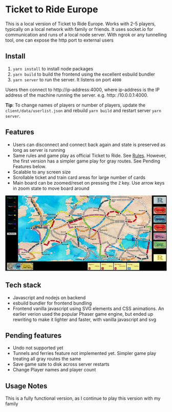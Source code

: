 # Ticket to Ride Europe
This is a local version of Ticket to Ride Europe. Works with 2-5 players, typically on a local network with family or friends. It uses socket.io for communication and runs of a local node server. With ngrok or any tunnelling tool, one can expose the http port to external users

## Install 
1. `yarn install` to install node packages
2. `yarn build` to build the frontend using the excellent esbuild bundler
3. `yarn server` to run the server. It listens on port `4000`

Users then connect to http://ip-address:4000, where ip-address is the IP address of the machine running the server. e.g. http: /10.0.0.1:4000.

**Tip**: To change names of players or number of players, update the `client/data/userlist.json` and rebuild `yarn build` and restart server `yarn server`.

## Features
* Users can disconnect and connect back again and state is preserved as long as server is running
* Same rules and game play as official Ticket to Ride. See [Rules](./Rules.pdf). However, the first version has a simpler game play for gray routes. See Pending Features below.
* Scalable to any screen size
* Scrollable ticket and train card areas for large number of cards
* Main board can be zoomed/reset on pressing the `Z` key. Use arrow keys in zoom state to move board around  

![Screenshot](./images/screenshot.jpg "Screenshot")

## Tech stack
* Javascript and nodejs on backend
* esbuild bundler for frontend bundling
* Frontend vanilla javascript using SVG elements and CSS animations. An earlier verion used the popular Phaser game engine, but ended up rewriting to make it lighter and faster, with vanilla javascript and svg

## Pending features
* Undo not supported yet
* Tunnels and ferries feature not implemented yet. Simpler game play treating all gray routes the same
* Save game sate to disk across server restarts
* Change Player names and player count 

## Usage Notes
This is a fully functional version, as I continue to play this version with my family
 


